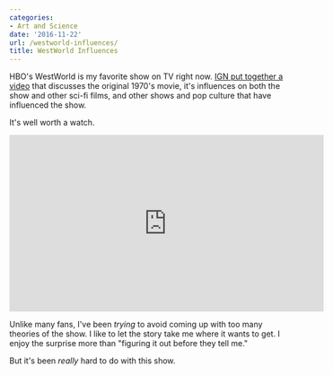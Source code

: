 ```yaml
---
categories:
- Art and Science
date: '2016-11-22'
url: /westworld-influences/
title: WestWorld Influences
---
```


HBO's WestWorld is my favorite show on TV right now. [IGN put together a video](https://www.youtube.com/watch?v=95HP9gVigdo) that discusses the original 1970's movie, it's influences on both the show and other sci-fi films, and other shows and pop culture that have influenced the show.

It's well worth a watch.

<div class="fluid-vids"><iframe width="560" height="315" src="https://www.youtube.com/embed/95HP9gVigdo?rel=0" frameborder="0" allowfullscreen></iframe></div>

Unlike many fans, I've been *trying* to avoid coming up with too many theories of the show. I like to let the story take me where it wants to get. I enjoy the surprise more than "figuring it out before they tell me."

But it's been *really* hard to do with this show.